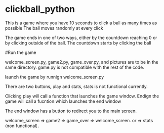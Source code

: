 # clickball_python 

This is a game where you have 10 seconds to click a ball as many times as possible
The ball moves randomly at every click

The game ends in one of two ways, either by the countdown reaching 0 or by clicking outside of the ball.
The countdown starts by clicking the ball



#Run the game

welcome_screen.py, game2.py, game_over.py, and pictures are to be in the same directory.   game.py is not compatible with the rest of the code.

launch the game by runnign welcome_screen.py

There are two buttons, play and stats, stats is not functional currently.

Clicking play will call a function that launches the game window. Endign the game will call a fucntion which launches the end window

The end window has a button to redirect you to the main screen.

welcome_screen => game2 => game_over => welcome_screen.
               or => stats (non functional).
               
     

